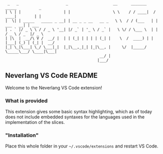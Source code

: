 ```
 _   _                     _                    __      _______    _____          _      
| \ | |                   | |                   \ \    / / ____|  / ____|        | |     
|  \| | _____   _____ _ __| | __ _ _ __   __ _   \ \  / / (___   | |     ___   __| | ___ 
| . ` |/ _ \ \ / / _ \ '__| |/ _` | '_ \ / _` |   \ \/ / \___ \  | |    / _ \ / _  |/ _ \
| |\  |  __/\ V /  __/ |  | | (_| | | | | (_| |    \  /  ____) | | |___| (_) | (_| |  __/
|_| \_|\___| \_/ \___|_|  |_|\__,_|_| |_|\__, |     \/  |_____/   \_____\___/ \____|\___|
                                          __/ |                                          
                                         |___/                                           
```

## Neverlang VS Code README

Welcome to the Neverlang VS Code extension!

### What is provided

This extension gives some basic syntax highlighting, which as of today does not include embedded syntaxes for the languages
used in the implementation of the slices.

### "Installation"

Place this whole folder in your `~/.vscode/extensions` and restart VS Code.
